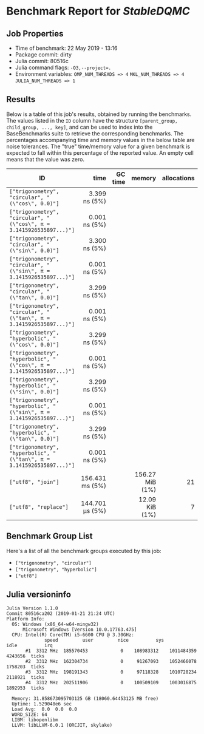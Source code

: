 # Benchmark Report for *StableDQMC*

## Job Properties
* Time of benchmark: 22 May 2019 - 13:16
* Package commit: dirty
* Julia commit: 80516c
* Julia command flags: `-O3,--project=.`
* Environment variables: `OMP_NUM_THREADS => 4` `MKL_NUM_THREADS => 4` `JULIA_NUM_THREADS => 1`

## Results
Below is a table of this job's results, obtained by running the benchmarks.
The values listed in the `ID` column have the structure `[parent_group, child_group, ..., key]`, and can be used to
index into the BaseBenchmarks suite to retrieve the corresponding benchmarks.
The percentages accompanying time and memory values in the below table are noise tolerances. The "true"
time/memory value for a given benchmark is expected to fall within this percentage of the reported value.
An empty cell means that the value was zero.

| ID                                                                    | time            | GC time | memory          | allocations |
|-----------------------------------------------------------------------|----------------:|--------:|----------------:|------------:|
| `["trigonometry", "circular", "(\"cos\", 0.0)"]`                      |   3.399 ns (5%) |         |                 |             |
| `["trigonometry", "circular", "(\"cos\", π = 3.1415926535897...)"]`   |   0.001 ns (5%) |         |                 |             |
| `["trigonometry", "circular", "(\"sin\", 0.0)"]`                      |   3.300 ns (5%) |         |                 |             |
| `["trigonometry", "circular", "(\"sin\", π = 3.1415926535897...)"]`   |   0.001 ns (5%) |         |                 |             |
| `["trigonometry", "circular", "(\"tan\", 0.0)"]`                      |   3.299 ns (5%) |         |                 |             |
| `["trigonometry", "circular", "(\"tan\", π = 3.1415926535897...)"]`   |   0.001 ns (5%) |         |                 |             |
| `["trigonometry", "hyperbolic", "(\"cos\", 0.0)"]`                    |   3.299 ns (5%) |         |                 |             |
| `["trigonometry", "hyperbolic", "(\"cos\", π = 3.1415926535897...)"]` |   0.001 ns (5%) |         |                 |             |
| `["trigonometry", "hyperbolic", "(\"sin\", 0.0)"]`                    |   3.299 ns (5%) |         |                 |             |
| `["trigonometry", "hyperbolic", "(\"sin\", π = 3.1415926535897...)"]` |   0.001 ns (5%) |         |                 |             |
| `["trigonometry", "hyperbolic", "(\"tan\", 0.0)"]`                    |   3.299 ns (5%) |         |                 |             |
| `["trigonometry", "hyperbolic", "(\"tan\", π = 3.1415926535897...)"]` |   0.001 ns (5%) |         |                 |             |
| `["utf8", "join"]`                                                    | 156.431 ms (5%) |         | 156.27 MiB (1%) |          21 |
| `["utf8", "replace"]`                                                 | 144.701 μs (5%) |         |  12.09 KiB (1%) |           7 |

## Benchmark Group List
Here's a list of all the benchmark groups executed by this job:

- `["trigonometry", "circular"]`
- `["trigonometry", "hyperbolic"]`
- `["utf8"]`

## Julia versioninfo
```
Julia Version 1.1.0
Commit 80516ca202 (2019-01-21 21:24 UTC)
Platform Info:
  OS: Windows (x86_64-w64-mingw32)
      Microsoft Windows [Version 10.0.17763.475]
  CPU: Intel(R) Core(TM) i5-6600 CPU @ 3.30GHz: 
              speed         user         nice          sys         idle          irq
       #1  3312 MHz  185570453            0    108983312    1011484359      4243656  ticks
       #2  3312 MHz  162304734            0     91267093    1052466078      1758203  ticks
       #3  3312 MHz  198191343            0     97118328    1010728234      2118921  ticks
       #4  3312 MHz  202511906            0    100509109    1003016875      1892953  ticks
       
  Memory: 31.858673095703125 GB (18060.64453125 MB free)
  Uptime: 1.529048e6 sec
  Load Avg:  0.0  0.0  0.0
  WORD_SIZE: 64
  LIBM: libopenlibm
  LLVM: libLLVM-6.0.1 (ORCJIT, skylake)
```